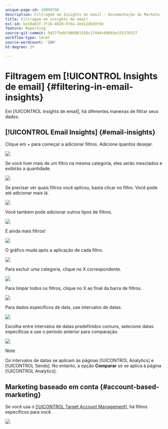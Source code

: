 ```yaml
---
unique-page-id: 10099798
description: Filtragem em Insights de email - Documentação do Marketo - Documentação do produto
title: Filtragem em insights de email
exl-id: be19a63f-7f1b-4920-97da-2e412d5d3fde
feature: Reporting
source-git-commit: 0d37fbdb7d08901458c1744dc68893e155176327
workflow-type: tm+mt
source-wordcount: '180'
ht-degree: 2%

---
```


# Filtragem em [!UICONTROL Insights de email] {#filtering-in-email-insights}

Em [!UICONTROL Insights de email], há diferentes maneiras de filtrar seus dados.

## [!UICONTROL Email Insights] {#email-insights}

Clique em + para começar a adicionar filtros. Adicione quantos desejar.

![](assets/one-2.png)

Se você tiver mais de um filtro na mesma categoria, eles serão mesclados e exibirão a quantidade.

![](assets/state.png)

Se precisar ver quais filtros você aplicou, basta clicar no filtro. Você pode até adicionar mais lá.

![](assets/states.png)

Você também pode adicionar outros tipos de filtros.

![](assets/os.png)

E ainda mais filtros!

![](assets/more-filters.png)

O gráfico muda após a aplicação de cada filtro.

![](assets/filtered-chart.png)

Para excluir uma categoria, clique no X correspondente.

![](assets/filter1.png)

Para limpar todos os filtros, clique no X ao final da barra de filtros.

![](assets/filter2.png)

Para dados específicos de data, use intervalos de datas.

![](assets/date-click.png)

Escolha entre intervalos de datas predefinidos comuns, selecione datas específicas e use o período anterior para comparação.

![](assets/date-range.png)

>[!NOTE]
>
>Os intervalos de datas se aplicam às páginas [!UICONTROL Analytics] e [!UICONTROL Sends]. No entanto, a opção **Comparar** só se aplica à página [!UICONTROL Analytics].

## Marketing baseado em conta {#account-based-marketing}

Se você usa o [[!UICONTROL Target Account Management]](https://docs.marketo.com/display/DOCS/Account+Based+Marketing+Overview), há filtros específicos para você.

![](assets/abm.png)
